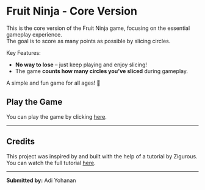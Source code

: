 # Fruit Ninja - Core Version

This is the core version of the Fruit Ninja game, focusing on the essential gameplay experience.  
The goal is to score as many points as possible by slicing circles.  

Key Features:
- **No way to lose** – just keep playing and enjoy slicing!
- The game **counts how many circles you’ve sliced** during gameplay.

A simple and fun game for all ages! 🍉  

## Play the Game
You can play the game by clicking [here](https://adi-yohanan.itch.io/fruitninja).

---

## Credits
This project was inspired by and built with the help of a tutorial by Zigurous.  
You can watch the full tutorial [here](https://www.youtube.com/watch?v=xTT1Ae_ifhM&t=4956s).

---

**Submitted by:** Adi Yohanan
